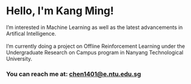 # Hello, I'm Kang Ming!

I’m interested in Machine Learning as well as the latest advancements in Artifical Intelligence.<br><br>
I’m currently doing a project on Offline Reinforcement Learning under the Undergraduate Research on Campus program in Nanyang Technological University.


### You can reach me at: chen1401@e.ntu.edu.sg

<!---
chxnkm/chxnkm is a ✨ special ✨ repository because its `README.md` (this file) appears on your GitHub profile.
You can click the Preview link to take a look at your changes.
--->
